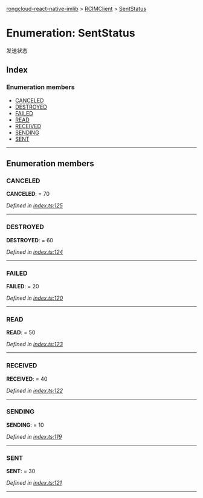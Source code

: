 [rongcloud-react-native-imlib](../README.md) > [RCIMClient](../modules/rcimclient.md) > [SentStatus](../enums/rcimclient.sentstatus.md)

# Enumeration: SentStatus

发送状态

## Index

### Enumeration members

* [CANCELED](rcimclient.sentstatus.md#canceled)
* [DESTROYED](rcimclient.sentstatus.md#destroyed)
* [FAILED](rcimclient.sentstatus.md#failed)
* [READ](rcimclient.sentstatus.md#read)
* [RECEIVED](rcimclient.sentstatus.md#received)
* [SENDING](rcimclient.sentstatus.md#sending)
* [SENT](rcimclient.sentstatus.md#sent)

---

## Enumeration members

<a id="canceled"></a>

###  CANCELED

**CANCELED**:  = 70

*Defined in [index.ts:125](https://github.com/rongcloud/rongcloud-react-native-imlib/blob/2913ce2/src/index.ts#L125)*

___
<a id="destroyed"></a>

###  DESTROYED

**DESTROYED**:  = 60

*Defined in [index.ts:124](https://github.com/rongcloud/rongcloud-react-native-imlib/blob/2913ce2/src/index.ts#L124)*

___
<a id="failed"></a>

###  FAILED

**FAILED**:  = 20

*Defined in [index.ts:120](https://github.com/rongcloud/rongcloud-react-native-imlib/blob/2913ce2/src/index.ts#L120)*

___
<a id="read"></a>

###  READ

**READ**:  = 50

*Defined in [index.ts:123](https://github.com/rongcloud/rongcloud-react-native-imlib/blob/2913ce2/src/index.ts#L123)*

___
<a id="received"></a>

###  RECEIVED

**RECEIVED**:  = 40

*Defined in [index.ts:122](https://github.com/rongcloud/rongcloud-react-native-imlib/blob/2913ce2/src/index.ts#L122)*

___
<a id="sending"></a>

###  SENDING

**SENDING**:  = 10

*Defined in [index.ts:119](https://github.com/rongcloud/rongcloud-react-native-imlib/blob/2913ce2/src/index.ts#L119)*

___
<a id="sent"></a>

###  SENT

**SENT**:  = 30

*Defined in [index.ts:121](https://github.com/rongcloud/rongcloud-react-native-imlib/blob/2913ce2/src/index.ts#L121)*

___

